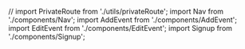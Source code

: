 



// import PrivateRoute from './utils/privateRoute';
import Nav from './components/Nav';
import AddEvent from './components/AddEvent';
import EditEvent from './components/EditEvent';
import Signup from './components/Signup';
